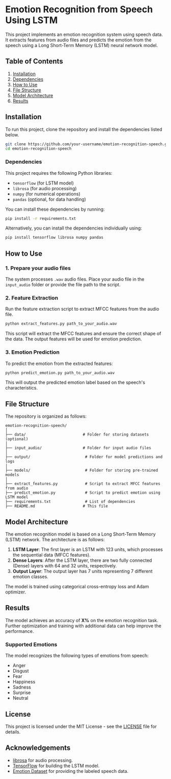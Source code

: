 # Emotion Recognition from Speech Using LSTM

This project implements an emotion recognition system using speech data. It extracts features from audio files and predicts the emotion from the speech using a Long Short-Term Memory (LSTM) neural network model.

## Table of Contents
1. [Installation](#installation)
2. [Dependencies](#dependencies)
3. [How to Use](#how-to-use)
4. [File Structure](#file-structure)
5. [Model Architecture](#model-architecture)
6. [Results](#results)

## Installation

To run this project, clone the repository and install the dependencies listed below.

```bash
git clone https://github.com/your-username/emotion-recognition-speech.git
cd emotion-recognition-speech
```

### Dependencies

This project requires the following Python libraries:

- `tensorflow` (for LSTM model)
- `librosa` (for audio processing)
- `numpy` (for numerical operations)
- `pandas` (optional, for data handling)

You can install these dependencies by running:

```bash
pip install -r requirements.txt
```

Alternatively, you can install the dependencies individually using:

```bash
pip install tensorflow librosa numpy pandas
```

## How to Use

### 1. Prepare your audio files

The system processes `.wav` audio files. Place your audio file in the `input_audio` folder or provide the file path to the script.

### 2. Feature Extraction

Run the feature extraction script to extract MFCC features from the audio file.

```bash
python extract_features.py path_to_your_audio.wav
```

This script will extract the MFCC features and ensure the correct shape of the data. The output features will be used for emotion prediction.

### 3. Emotion Prediction

To predict the emotion from the extracted features:

```bash
python predict_emotion.py path_to_your_audio.wav
```

This will output the predicted emotion label based on the speech's characteristics.

## File Structure

The repository is organized as follows:

```
emotion-recognition-speech/
│
├── data/                         # Folder for storing datasets (optional)
│
├── input_audio/                  # Folder for input audio files
│
├── output/                        # Folder for model predictions and logs
│
├── models/                        # Folder for storing pre-trained models
│
├── extract_features.py            # Script to extract MFCC features from audio
├── predict_emotion.py             # Script to predict emotion using LSTM model
├── requirements.txt               # List of dependencies
├── README.md                     # This file
```

## Model Architecture

The emotion recognition model is based on a Long Short-Term Memory (LSTM) network. The architecture is as follows:

1. **LSTM Layer**: The first layer is an LSTM with 123 units, which processes the sequential data (MFCC features).
2. **Dense Layers**: After the LSTM layer, there are two fully connected (Dense) layers with 64 and 32 units, respectively.
3. **Output Layer**: The output layer has 7 units representing 7 different emotion classes.

The model is trained using categorical cross-entropy loss and Adam optimizer.

## Results

The model achieves an accuracy of **X%** on the emotion recognition task. Further optimization and training with additional data can help improve the performance.

### Supported Emotions
The model recognizes the following types of emotions from speech:
- Anger
- Disgust
- Fear
- Happiness
- Sadness
- Surprise
- Neutral

## License

This project is licensed under the MIT License - see the [LICENSE](LICENSE) file for details.

## Acknowledgements

- [librosa](https://librosa.org/) for audio processing.
- [TensorFlow](https://www.tensorflow.org/) for building the LSTM model.
- [Emotion Dataset](https://www.kaggle.com/datasets/ejlok1/toronto-emotional-speech-set-tess/data) for providing the labeled speech data.

